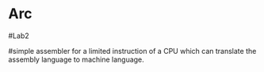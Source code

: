 # Arc

#Lab2

#simple assembler for a limited instruction of a CPU which can translate the assembly language to machine language.

